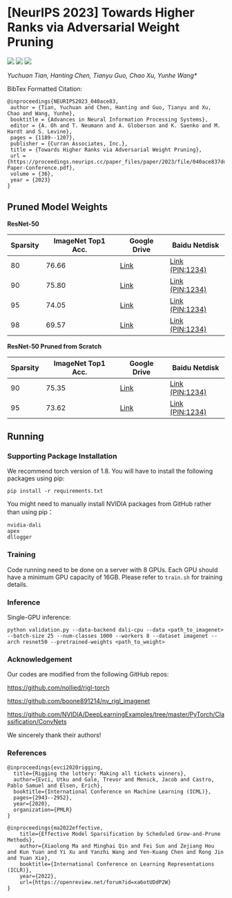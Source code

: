 # [NeurIPS 2023] Towards Higher Ranks via Adversarial Weight Pruning 

<p align="left">
<a href="https://arxiv.org/abs/2311.17493" alt="arXiv">
    <img src="https://img.shields.io/badge/arXiv-2311.17493-b31b1b.svg?style=flat" /></a>
<a href="https://proceedings.neurips.cc/paper_files/paper/2023/hash/040ace837dd270a87055bb10dd7c0392-Abstract-Conference.html" alt="arXiv">
    <img src="https://img.shields.io/badge/Proceedings-NeurIPS2023-orange.svg?style=flat" /></a>
    <img src="https://img.shields.io/badge/Weights-Available-green.svg?style=flat" /></a>
</p>

*Yuchuan Tian, Hanting Chen, Tianyu Guo, Chao Xu, Yunhe Wang\**

BibTex Formatted Citation:

```
@inproceedings{NEURIPS2023_040ace83,
 author = {Tian, Yuchuan and Chen, Hanting and Guo, Tianyu and Xu, Chao and Wang, Yunhe},
 booktitle = {Advances in Neural Information Processing Systems},
 editor = {A. Oh and T. Neumann and A. Globerson and K. Saenko and M. Hardt and S. Levine},
 pages = {1189--1207},
 publisher = {Curran Associates, Inc.},
 title = {Towards Higher Ranks via Adversarial Weight Pruning},
 url = {https://proceedings.neurips.cc/paper_files/paper/2023/file/040ace837dd270a87055bb10dd7c0392-Paper-Conference.pdf},
 volume = {36},
 year = {2023}
}
```

## Pruned Model Weights

**ResNet-50**

| Sparsity | ImageNet Top1 Acc. | Google Drive                                                 | Baidu Netdisk                                                |
| -------- | ------------------ | ------------------------------------------------------------ | ------------------------------------------------------------ |
| 80       | 76.66              | [Link](https://drive.google.com/file/d/1-x3f_PIcSZkmhv7-X9vBpXN-zSp7W9F3/view?usp=drive_link) | [Link (PIN:1234)](https://pan.baidu.com/s/1AUqzU4uA7RW9gQRCssXOeg) |
| 90       | 75.80              | [Link](https://drive.google.com/file/d/10-nz5vYoE-qXp0nhAJ_9CYeHLJEr2CXI/view?usp=drive_link) | [Link (PIN:1234)](https://pan.baidu.com/s/11rwVrwtc-mnL87tnShbaBw) |
| 95       | 74.05              | [Link](https://drive.google.com/file/d/107NmBo_DP_Niit6QxAF0qhdkcnXi6hDC/view?usp=drive_link) | [Link (PIN:1234)](https://pan.baidu.com/s/1w-ykBeGa1ZNw04rzbLWC-A) |
| 98       | 69.57              | [Link](https://drive.google.com/file/d/1-mXDm0qyCANxD2-Y-oqf-Obi-omWq1UT/view?usp=drive_link) | [Link (PIN:1234)](https://pan.baidu.com/s/1XGG75o5tineDiJ6YIFkvow) |

**ResNet-50 Pruned from Scratch**

| Sparsity | ImageNet Top1 Acc. | Google Drive                                                 | Baidu Netdisk                                                |
| -------- | ------------------ | ------------------------------------------------------------ | ------------------------------------------------------------ |
| 90       | 75.35              | [Link](https://drive.google.com/file/d/103wYuFpmJj3Bo3InXj-iKmgKULyY3ECH/view?usp=drive_link) | [Link (PIN:1234)](https://pan.baidu.com/s/1ZpF_Cf7jupBhnwR8u7uEZg) |
| 95       | 73.62              | [Link](https://drive.google.com/file/d/1-lUETG6EZu_GpQMz1OriKxHf2OOeKJ3_/view?usp=drive_link) | [Link (PIN:1234)](https://pan.baidu.com/s/1jV0nYHhHEqcUZMa2P0tShA) |

## Running

### Supporting Package Installation
We recommend torch version of 1.8.
You will have to install the following packages using pip:

```
pip install -r requirements.txt
```

You might need to manually install NVIDIA packages from GitHub rather than using pip：

```
nvidia-dali
apex
dllogger
```

### Training

Code running need to be done on a server with 8 GPUs. Each GPU should have a minimum GPU capacity of 16GB. Please refer to ```train.sh``` for training details.

### Inference

Single-GPU inference:

```
python validation.py --data-backend dali-cpu --data <path_to_imagenet> --batch-size 25 --num-classes 1000 --workers 8 --dataset imagenet --arch resnet50 --pretrained-weights <path_to_weight>
```

### Acknowledgement

Our codes are modified from the following GitHub repos: 

https://github.com/nollied/rigl-torch

https://github.com/boone891214/nv_rigl_imagenet

https://github.com/NVIDIA/DeepLearningExamples/tree/master/PyTorch/Classification/ConvNets

We sincerely thank their authors!

### References

```
@inproceedings{evci2020rigging,
  title={Rigging the lottery: Making all tickets winners},
  author={Evci, Utku and Gale, Trevor and Menick, Jacob and Castro, Pablo Samuel and Elsen, Erich},
  booktitle={International Conference on Machine Learning (ICML)},
  pages={2943--2952},
  year={2020},
  organization={PMLR}
}

@inproceedings{ma2022effective,
    title={Effective Model Sparsification by Scheduled Grow-and-Prune Methods},
    author={Xiaolong Ma and Minghai Qin and Fei Sun and Zejiang Hou and Kun Yuan and Yi Xu and Yanzhi Wang and Yen-Kuang Chen and Rong Jin and Yuan Xie},
    booktitle={International Conference on Learning Representations (ICLR)},
    year={2022},
    url={https://openreview.net/forum?id=xa6otUDdP2W}
}
```


